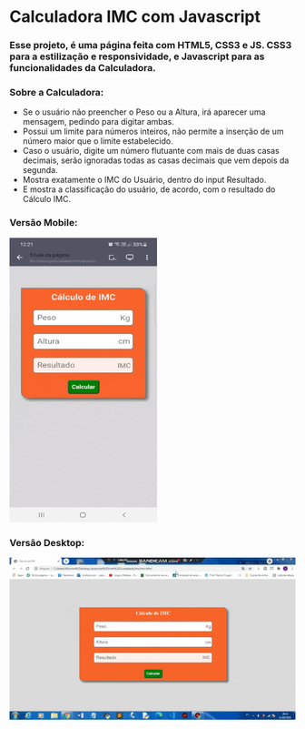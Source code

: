 # Calculadora IMC com Javascript

### Esse projeto, é uma página feita com HTML5, CSS3 e JS. CSS3 para a estilização e responsividade, e Javascript para as funcionalidades da Calculadora.

### Sobre a Calculadora:

* Se o usuário não preencher o Peso ou a Altura, irá aparecer uma mensagem, pedindo para digitar ambas.
* Possui um limite para números inteiros, não permite a inserção de um número maior que o limite estabelecido.
* Caso o usuário, digite um número flutuante com mais de duas casas decimais, serão ignoradas todas as casas decimais que vem depois da segunda.
* Mostra exatamente o IMC do Usuário, dentro do input Resultado.
* E mostra a classificação do usuário, de acordo, com o resultado do Cálculo IMC.

### Versão Mobile:

<img src="imc/imagens/versao_mobile.gif" height="500px" width="260px" />

### Versão Desktop:

<img src="imc/imagens/versao_desktop.gif" />
